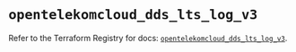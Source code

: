 # `opentelekomcloud_dds_lts_log_v3`

Refer to the Terraform Registry for docs: [`opentelekomcloud_dds_lts_log_v3`](https://registry.terraform.io/providers/opentelekomcloud/opentelekomcloud/1.36.51/docs/resources/dds_lts_log_v3).
